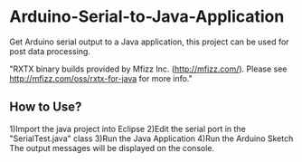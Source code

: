 # Arduino-Serial-to-Java-Application
Get Arduino serial output to a Java application, this project can be used for post data processing.


"RXTX binary builds provided by Mfizz Inc. (http://mfizz.com/).
Please see http://mfizz.com/oss/rxtx-for-java for more info."

## How to Use?
1)Import the java project into Eclipse
2)Edit the serial port in the "SerialTest.java" class
3)Run the Java Application
4)Run the Arduino Sketch
The output messages will be displayed on the console.
